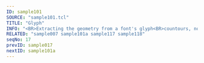```yaml
---
ID: sample101
SOURCE: "sample101.tcl"
TITLE: "Glyph"
INFO: "<BR>Extracting the geometry from a font's glyph<BR>countours, normal, tangents"
RELATED: "sample007 sample101a sample117 sample118"
seqNo: 17
prevID: sample017
nextID: sample101a
---
```

